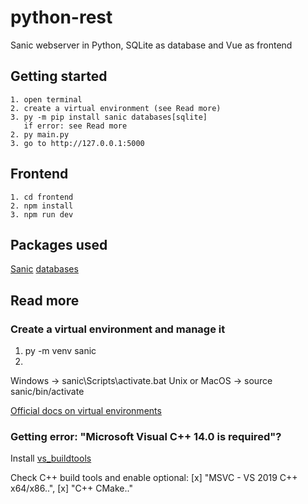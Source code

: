 # python-rest
Sanic webserver in Python, SQLite as database and Vue as frontend

## Getting started
```
1. open terminal
2. create a virtual environment (see Read more)
3. py -m pip install sanic databases[sqlite]
   if error: see Read more
2. py main.py
3. go to http://127.0.0.1:5000
```

## Frontend
```
1. cd frontend
2. npm install
3. npm run dev
```

## Packages used
[Sanic](https://sanic.readthedocs.io/en/latest/index.html)
[databases](https://www.encode.io/databases/)

## Read more
### Create a virtual environment and manage it
1. py -m venv sanic
2. 
  Windows -> sanic\Scripts\activate.bat
  Unix or MacOS -> source sanic/bin/activate

[Official docs on virtual environments](https://docs.python.org/3/tutorial/venv.html)

### Getting error: "Microsoft Visual C++ 14.0 is required"?
Install [vs_buildtools](https://aka.ms/vs/16/release/vs_buildtools.exe)

Check C++ build tools and enable optional: 
[x] "MSVC - VS 2019 C++ x64/x86..",
[x] "C++ CMake.."
